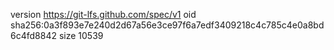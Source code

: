 version https://git-lfs.github.com/spec/v1
oid sha256:0a3f893e7e240d2d67a56e3ce97f6a7edf3409218c4c785c4e0a8bd6c4fd8842
size 10539
